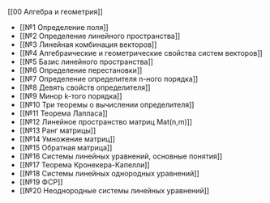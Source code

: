 [[00 Алгебра и геометрия]]

- [[№1 Определение поля]]
- [[№2 Определение линейного пространства]]
- [[№3 Линейная комбинация векторов]]
- [[№4 Алгебраические и геометрические свойства систем векторов]]
- [[№5 Базис линейного пространства]]
- [[№6 Определение перестановки]]
- [[№7 Определение определителя n-ного порядка]]
- [[№8 Девять свойств определителя]]
- [[№9 Минор k-того порядка]]
- [[№10 Три теоремы о вычислении определителя]]
- [[№11 Теорема Лапласа]]
- [[№12 Линейное пространство матриц Mat(n,m)]]
- [[№13 Ранг матрицы]]
- [[№14 Умножение матриц]]
- [[№15 Обратная матрица]]
- [[№16 Системы линейных уравнений, основные понятия]]
- [[№17 Теорема Кронекера-Капелли]]
- [[№18 Системы линейных однородных уравнений]]
- [[№19 ФСР]]
- [[№20 Неоднородные системы линейных уравнений]]